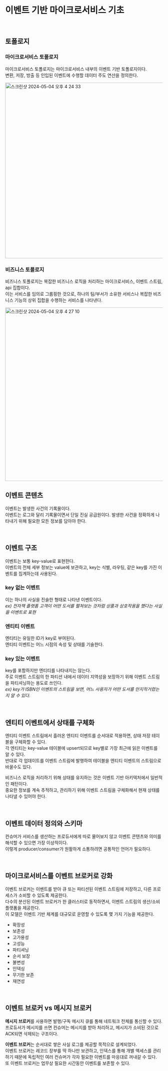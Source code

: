 # 이벤트 기반 마이크로서비스 기초

<br>

## 토폴로지

### 마이크로서비스 토폴로지

마이크로서비스 토폴로지는 마이크로서비스 내부의 이벤트 기반 토폴로지이다. <br>
변환, 저장, 방출 등 인입된 이벤트에 수행할 데이터 주도 연산을 정의한다.

<img width="561" alt="스크린샷 2024-05-04 오후 4 24 33" src="https://github.com/A-Little-Bit-Tech-Frontiers/Building-Event-Driven-Microservices-Book/assets/87420630/0bbe7676-b2ed-4a55-9e73-0171985adbd1">


### 비즈니스 토폴로지

비즈니스 토폴로지는 복잡한 비즈니스 로직을 처리하는 마이크로서비스, 이벤트 스트림, api 집합이다. <br>
이는 서비스를 임의로 그룹핑한 것으로, 하나의 팀/부서가 소유한 서비스나 복잡한 비즈니스 기능의 상위 집합을 수행하는 서비스를 나타낸다.

<img width="554" alt="스크린샷 2024-05-04 오후 4 27 10" src="https://github.com/A-Little-Bit-Tech-Frontiers/Building-Event-Driven-Microservices-Book/assets/87420630/165d4ec3-73aa-4848-8c9b-5ece0432ea92">

<br>

## 이벤트 콘텐츠

이벤트는 발생한 사건의 기록물이다. <br>
이벤트는 로그와 달리 기록물이면서 단일 진실 공급원이다. 발생한 사건을 정확하게 나타내기 위해 필요한 모든 정보를 담아야 한다.

<br>

## 이벤트 구조

이벤트는 보통 key-value로 표현한다. <br>
이벤트의 전체 세부 정보는 value에 보관하고, key는 식별, 라우팅, 같은 key를 가진 이벤트를 집계하는데 사용된다.

### key 없는 이벤트

이는 하나의 사실을 진술한 형태로 나타낸 이벤트이다. <br>
*ex) 전자책 플랫폼 고객이 어떤 도서를 펼쳐보는 것처럼 상품과 상호작용을 했다는 사실을 이벤트로 표현*

### 엔티티 이벤트

엔티티는 유일한 ID가 key로 부여된다. <br>
엔티티 이벤트는 어느 시점의 속성 및 상태를 기술한다. 

### key 있는 이벤트

key를 포함하지만 엔티티를 나타내지는 않는다. <br>
주로 이벤트 스트림의 한 파티션 내에서 데이터 지역성을 보장하기 위해 이벤트 스트림을 파티셔닝하는 용도로 쓰인다. <br>
*ex) key가 ISBN인 이벤트의 스트림을 보면, 어느 사용자가 어떤 도서를 만지작거렸는지 알 수 있다.*

<br>


## 엔티티 이벤트에서 상태를 구체화

엔티티 이벤트 스트림에서 흘러온 엔티티 이벤트를 순서대로 적용하면, 상태 저장 테이블을 구체화할 수 있다. <br>
각 엔티티는 key-value 테이블에 upsert되므로 key별로 가장 최근에 읽은 이벤트를 알 수 있다. <br>
반대로 각 업데이트를 이벤트 스트림에 발행하여 테이블을 엔티티 이벤트의 스트림으로 바꿀수도 있다.

비즈니스 로직을 처리하기 위해 상태를 유지하는 것은 이벤트 기반 아키텍처에서 일반적인 패턴이다. <br>
중요한 정보를 계속 추적하고, 관리하기 위해 이벤트 스트림을 구체화해서 현재 상태를 나타낼 수 있어야 한다.

<br>

## 이벤트 데이터 정의와 스키마

컨슈머가 서비스를 생산하는 프로듀서에게 따로 물어보지 않고 이벤트 콘텐츠와 의미를 해석할 수 있으면 가장 이상적이다. <br>
이렇게 producer/consumer가 원활하게 소통하려면 공통적인 언어가 필요하다.

<br>

## 마이크로서비스를 이벤트 브로커로 강화

이벤트 브로커는 이벤트를 받아 큐 또는 파티션된 이벤트 스트림에 저장하고, 다른 프로세스가 소비할 수 있도록 제공한다. <br>
다수의 분산된 이벤트 브로커가 한 클러스터로 동작하면서, 이벤트 스트림의 생산/소비 플랫폼을 제공한다. <br>
이 모델은 이벤트 기반 체계를 대규모로 운영할 수 있도록 몇 가지 기능을 제공한다.

- 확장성
- 보존성
- 고가용성
- 고성능
- 파티셔닝
- 순서 보장
- 불변성
- 인덱싱
- 무기한 보존
- 재연성

<br>

## 이벤트 브로커 vs 메시지 브로커

**메시지 브로커**를 사용하면 발행/구독 메시지 큐를 통해 네트워크 전체를 통신할 수 있다. <br>
프로듀서가 메시지를 쓰면 컨슈머는 메시지를 받아 처리하고, 메시지가 소비된 것으로 ACK되면 삭제되는 구조이다.

**이벤트 브로커**는 순서대로 쌓은 사실 로그를 제공할 목적으로 설계되었다. <br>
이벤트 브로커는 레코드 장부를 딱 하나만 보관하고, 인덱스를 통해 개별 액세스를 관리하기 때문에 독립적인 여러 컨슈머가 각자 필요한 이벤트를 마응대로 꺼내갈 수 있다. <br>
또 이벤트 브로커는 업무상 필요한 시간동안 이벤트를 보존할 수 있다.
















